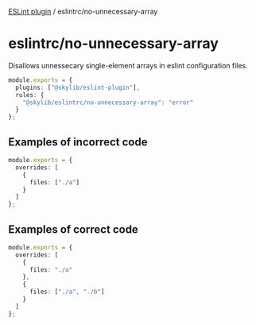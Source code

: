 [ESLint plugin](index.md) / eslintrc/no-unnecessary-array

# eslintrc/no-unnecessary-array

Disallows unnessecary single-element arrays in eslint configuration files.

```ts
module.exports = {
  plugins: ["@skylib/eslint-plugin"],
  rules: {
    "@skylib/eslintrc/no-unnecessary-array": "error"
  }
};
```

## Examples of incorrect code

```ts
module.exports = {
  overrides: [
    {
      files: ["./a"]
    }
  ]
};
```

## Examples of correct code

```ts
module.exports = {
  overrides: [
    {
      files: "./a"
    },
    {
      files: ["./a", "./b"]
    }
  ]
};
```